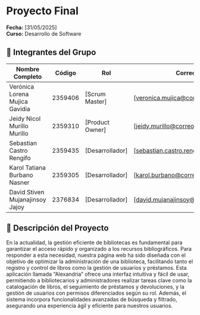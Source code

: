 # Proyecto Final

**Fecha:** [31/05/2025]  
**Curso:** Desarrollo de Software

## 👥 Integrantes del Grupo
| Nombre Completo       | Código  | Rol            | Correo Electrónico       |
|-----------------------------------|---------|-----------------|------------------------------------------------|
| Verónica Lorena Mujica Gavidia    | 2359406 | [Scrum Master]  | [veronica.mujica@correounivalle.edu.co]|
| Jeidy Nicol Murillo Murillo       | 2359310 | [Product Owner] | [jeidy.murillo@correounivalle.edu.co]|
| Sebastian Castro Rengifo          | 2359435 | [Desarrollador] | [sebastian.castro.rengifo@correounivalle.edu.co]|
| Karol Tatiana Burbano Nasner      | 2359305 | [Desarrollador] | [karol.burbano@correounivalle.edu.co]|
| David Stiven Mujanajinsoy Jajoy   | 2376834 | [Desarrollador] | [david.mujanajinsoy@correounivalle.edu.co]|

## 📌 Descripción del Proyecto

En la actualidad, la gestión eficiente de bibliotecas es fundamental para garantizar el acceso rápido y organizado a los recursos bibliográficos. Para responder a esta necesidad, nuestra página web ha sido diseñada con el objetivo de optimizar la administración de una biblioteca, facilitando tanto el registro y control de libros como la gestión de usuarios y préstamos.
Esta aplicación llamada “Alexandria” ofrece una interfaz intuitiva y fácil de usar, permitiendo a bibliotecarios y administradores realizar tareas clave como la catalogación de libros, el seguimiento de préstamos y devoluciones, y la gestión de usuarios con permisos diferenciados según su rol. Además, el sistema incorpora funcionalidades avanzadas de búsqueda y filtrado, asegurando una experiencia ágil y eficiente para nuestros usuarios.
